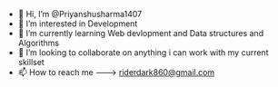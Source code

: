 - 👋 Hi, I’m @Priyanshusharma1407
- 👀 I’m interested in Development
- 🌱 I’m currently learning Web devlopment and Data structures and Algorithms
- 💞️ I’m looking to collaborate on anything i can work with my current skillset
- 📫 How to reach me ---> riderdark860@gmail.com

<!---
Priyanshusharma1407/Priyanshusharma1407 is a ✨ special ✨ repository because its `README.md` (this file) appears on your GitHub profile.
You can click the Preview link to take a look at your changes.
--->
